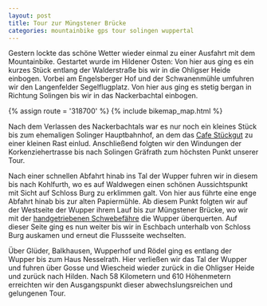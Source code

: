 ```yaml
---
layout: post
title: Tour zur Müngstener Brücke
categories: mountainbike gps tour solingen wuppertal
---
```


Gestern lockte das schöne Wetter wieder einmal zu einer Ausfahrt mit dem Mountainbike. Gestartet wurde im Hildener Osten: Von hier aus ging es ein kurzes Stück entlang der Walderstraße bis wir in die Ohligser Heide einbogen. Vorbei am Engelsberger Hof und der Schwanenmühle umfuhren wir den Langenfelder Segelflugplatz. Von hier aus ging es stetig bergan in Richtung Solingen bis wir in das Nackerbachtal einbogen.

{% assign route = '318700' %}
{% include bikemap_map.html %}

Nach dem Verlassen des Nackerbachtals war es nur noch ein kleines Stück bis zum ehemaligen Solinger Hauptbahnhof, an dem das [Cafe Stückgut](http://www.gueterhallen.com/stueckgut.html) zu einer kleinen Rast einlud. Anschließend folgten wir den Windungen der Korkenziehertrasse bis nach Solingen Gräfrath zum höchsten Punkt unserer Tour.

Nach einer schnellen Abfahrt hinab ins Tal der Wupper fuhren wir in diesem bis nach Kohlfurth, wo es auf Waldwegen einen schönen Aussichtspunkt mit Sicht auf Schloss Burg zu erklimmen galt. Von hier aus führte eine enge Abfahrt hinab bis zur alten Papiermühle. Ab diesem Punkt folgten wir auf der Westseite der Wupper ihrem Lauf bis zur Müngstener Brücke, wo wir mit der [handgetriebenen Schwebefähre](http://de.wikipedia.org/wiki/M%C3%BCngstener_Br%C3%BCcke#Br.C3.BCckenpark) die Wupper überquerten. Auf dieser Seite ging es nun weiter bis wir in Eschbach unterhalb von Schloss Burg auskamen und erneut die Flussseite wechselten.

Über Glüder, Balkhausen, Wupperhof und Rödel ging es entlang der Wupper bis zum Haus Nesselrath. Hier verließen wir das Tal der Wupper und fuhren über Gosse und Wiescheid wieder zurück in die Ohligser Heide und zurück nach Hilden. Nach 58 Kilometern und 610 Höhenmetern erreichten wir den Ausgangspunkt dieser abwechslungsreichen und gelungenen Tour.
